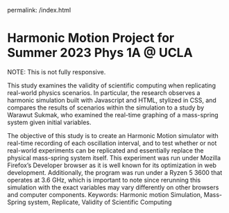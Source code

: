 permalink: /index.html
# Harmonic Motion Project for Summer 2023 Phys 1A @ UCLA

NOTE: This is not fully responsive.

This study examines the validity of scientific computing when replicating real-world physics scenarios. In particular, the research observes a harmonic simulation built with Javascript and HTML, 
stylized in CSS, and compares the results of scenarios within the simulation to a study by Warawut Sukmak, who examined the real-time graphing of a mass-spring system given initial variables. 

The objective of this study is to create an Harmonic Motion simulator with real-time recording of each oscillation interval, and to test whether or not real-world experiments can be replicated and 
essentially replace the physical mass-spring system itself. This experiment was run under Mozilla Firefox’s Developer browser as it is well known for its optimization in web development. Additionally, the program was run under a Ryzen 5 3600 that operates at 3.6 GHz, which is important to note since rerunning this simulation with the exact variables may vary differently on other browsers and computer components. 
Keywords: Harmonic motion Simulation, Mass-Spring system, Replicate, Validity of Scientific Computing
